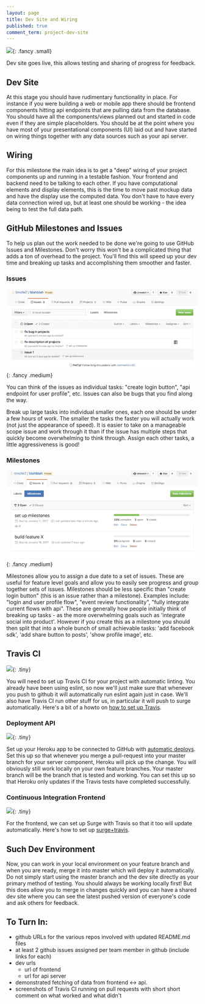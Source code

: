 ```yaml
---
layout: page
title: Dev Site and Wiring
published: true
comment_term: project-dev-site
---
```




![](http://i.giphy.com/IU9JNuUSmxZTy.gif){: .fancy .small}


Dev site goes live, this allows testing and sharing of progress for feedback.

## Dev Site

At this stage you should have rudimentary functionality in place. For instance if you were building a web or mobile app there should be frontend components hitting api endpoints that are pulling data from the database. You should have all the components/views planned out and started in code even if they are simple placeholders. You should be at the point where you have most of your presentational components (UI) laid out and have started on wiring things together with any data sources such as your api server.

## Wiring

For this milestone the main idea is to get a "deep" wiring of your project components up and running in a testable fashion.  Your frontend and backend need to be talking to each other.  If you have computational elements and display elements, this is the time to move past mockup data and have the display use the computed data.  You don't have to have every data connection wired up, but at least one should be working - the idea being to test the full data path.

## GitHub Milestones and Issues

To help us plan out the work needed to be done we're going to use GitHub Issues and Milestones.  Don't worry this won't be a complicated thing that adds a ton of overhead to the project. You'll find this will speed up your dev time and breaking up tasks and accomplishing them smoother and faster.

### Issues

![](img/issuesviews.jpg){: .fancy .medium}

You can think of the issues as individual tasks: "create login button",  "api endpoint for user profile", etc.  Issues can also be bugs that you find along the way.

Break up large tasks into individual smaller ones, each one should be under a few hours of work. The smaller the tasks the faster you will actually work (not just the appearance of speed).  It is easier to take on a manageable scope issue and work through it than if the issue has multiple steps that quickly become overwhelming to think through.  Assign each other tasks, a little aggressiveness is good!


### Milestones

![](img/milestonesview.jpg){: .fancy .medium}

Milestones allow you to assign a due date to a set of issues.  These are useful for feature level goals and allow you to easily see progress and group together sets of issues.  Milestones should be less specific than "create login button" (this is an issue rather than a milestone). Examples include: "login and user profile flow",  "event review functionality", "fully integrate current flows with api".  These are generally how people initially think of breaking up tasks - as the more overwhelming goals such as 'integrate social into product'.  However if you create this as a milestone you should then split that into a whole bunch of small achievable tasks: 'add facebook sdk', 'add share button to posts',  'show profile image', etc.


## Travis CI

![](img/TravisCI-Full-Color-7f5db09495c8b09c21cb678c4de18d21.png){:  .tiny}


You will need to set up Travis CI for your project with automatic linting. You already have been using eslint, so now we'll just make sure that whenever you push to github it will automatically run eslint again just in case.  We'll also have Travis CI run other stuff for us, in particular it will push to surge automatically.  Here's a bit of a howto on [how to set up Travis](http://cs52.me/resources/travis).

### Deployment API

![](img/Heroku_logo.png){:  .tiny}

Set up your Heroku app to be connected to GitHub with [automatic deploys](https://devcenter.heroku.com/articles/github-integration#automatic-deploys).  Set this up so that whenever you merge a pull-request into your master branch for your server component, Heroku will pick up the change.  You will obviously still work locally on your own feature branches. Your master branch will be the branch that is tested and working.  You can set this up so that Heroku only updates if the Travis tests have completed successfully.

### Continuous Integration Frontend

![](img/surge.png){:  .tiny}

For the frontend, we can set up Surge with Travis so that it too will update automatically.  Here's how to set up [surge+travis](https://surge.sh/help/integrating-with-travis-ci).


## Such Dev Environment

Now, you can work in your local environment on your feature branch and when you are ready, merge it into master which will deploy it automatically. Do not simply start using the master branch and the dev site directly as your primary method of testing.  You should always be working locally first! But this does allow you to merge in changes quickly and you can have a shared dev site where you can see the latest pushed version of everyone's code and ask others for feedback.


## To Turn In:

* github URLs for the various repos involved with updated README.md files
* at least 2 github issues assigned per team member in github (include links for each)
* dev urls
  * url of frontend
  * url for api server
* demonstrated fetching of data from frontend ↔️ api.
* screenshots of Travis CI running on pull requests with short short comment on what worked and what didn't
